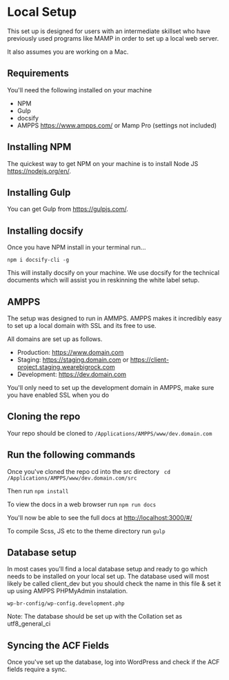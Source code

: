 # Local Setup
This set up is designed for users with an intermediate skillset who have previously used programs like MAMP in order to set up a local web server.

It also assumes you are working on a Mac.

## Requirements

You'll need the following installed on your machine
- NPM
- Gulp
- docsify
- AMPPS <https://www.ampps.com/> or Mamp Pro (settings not included)

## Installing NPM
The quickest way to get NPM on your machine is to install Node JS <https://nodejs.org/en/>.

## Installing Gulp
You can get Gulp from <https://gulpjs.com/>.

## Installing docsify
Once you have NPM install in your terminal run...

```npm i docsify-cli -g```

This will instally docsify on your machine. We use docsify for the technical documents which will assist you in reskinning the white label setup. 

## AMPPS
The setup was designed to run in AMMPS. AMPPS makes it incredibly easy to set up a local domain with SSL and its free to use.

All domains are set up as follows.
- Production: https://www.domain.com
- Staging: https://staging.domain.com or https://client-project.staging.wearebigrock.com
- Development: https://dev.domain.com

You'll only need to set up the development domain in AMPPS, make sure you have enabled SSL when you do

## Cloning the repo
Your repo should be cloned to 
```/Applications/AMPPS/www/dev.domain.com```

## Run the following commands
Once you've cloned the repo cd into the src directory
``` cd /Applications/AMPPS/www/dev.domain.com/src```

Then run
```npm install```

To view the docs in a web browser run 
```npm run docs```

You'll now be able to see the full docs at <http://localhost:3000/#/>

To compile Scss, JS etc to the theme directory run
```gulp```

## Database setup
In most cases you'll find a local database setup and ready to go which needs to be installed on your local set up. The database used will most likely be called client_dev but you should check the name in this file & set it up using AMPPS PHPMyAdmin instalation.

```wp-br-config/wp-config.development.php```

Note: The database should be set up with the Collation set as utf8_general_ci

## Syncing the ACF Fields
Once you've set up the database, log into WordPress and check if the ACF fields require a sync.
